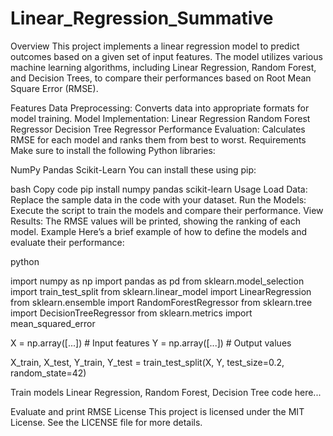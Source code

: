 # Linear_Regression_Summative

Overview
This project implements a linear regression model to predict outcomes based on a given set of input features. The model utilizes various machine learning algorithms, including Linear Regression, Random Forest, and Decision Trees, to compare their performances based on Root Mean Square Error (RMSE).

Features
Data Preprocessing: Converts data into appropriate formats for model training.
Model Implementation:
Linear Regression
Random Forest Regressor
Decision Tree Regressor
Performance Evaluation: Calculates RMSE for each model and ranks them from best to worst.
Requirements
Make sure to install the following Python libraries:

NumPy
Pandas
Scikit-Learn
You can install these using pip:

bash
Copy code
pip install numpy pandas scikit-learn
Usage
Load Data: Replace the sample data in the code with your dataset.
Run the Models: Execute the script to train the models and compare their performance.
View Results: The RMSE values will be printed, showing the ranking of each model.
Example
Here’s a brief example of how to define the models and evaluate their performance:

python

import numpy as np
import pandas as pd
from sklearn.model_selection import train_test_split
from sklearn.linear_model import LinearRegression
from sklearn.ensemble import RandomForestRegressor
from sklearn.tree import DecisionTreeRegressor
from sklearn.metrics import mean_squared_error


X = np.array([...])  # Input features
Y = np.array([...])  # Output values

X_train, X_test, Y_train, Y_test = train_test_split(X, Y, test_size=0.2, random_state=42)

Train models
Linear Regression, Random Forest, Decision Tree code here...

Evaluate and print RMSE
License
This project is licensed under the MIT License. See the LICENSE file for more details.
